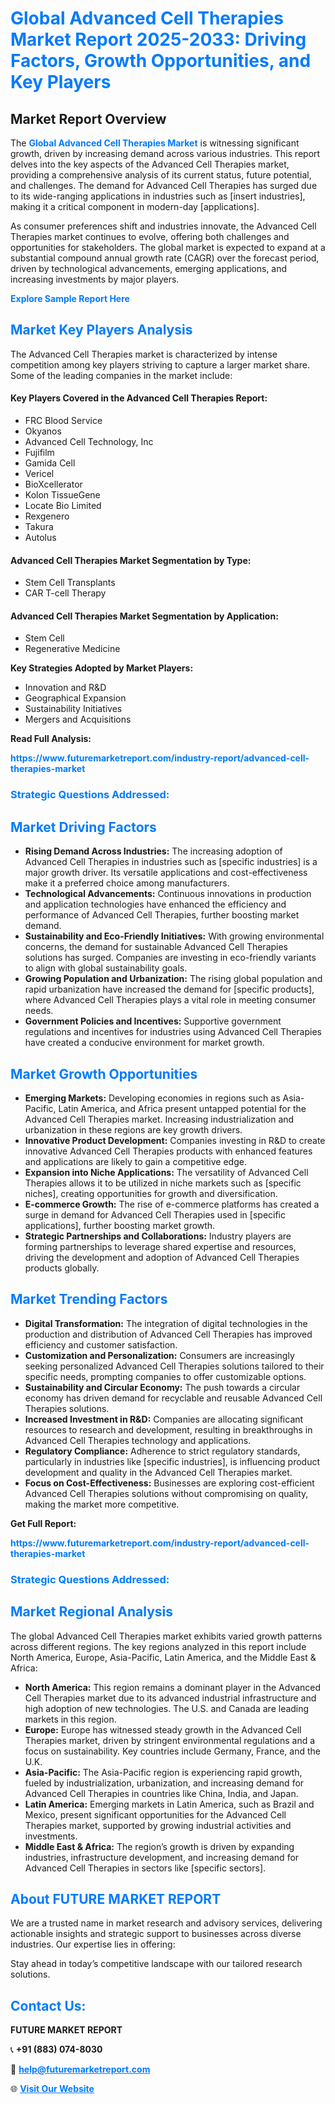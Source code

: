 <h1 style="color: #007BFF;">Global Advanced Cell Therapies Market Report 2025-2033: Driving Factors, Growth Opportunities, and Key Players</h1>

<section id="overview">
<h2>Market Report Overview</h2>
<p>The <a href="https://www.futuremarketreport.com/industry-report/advanced-cell-therapies-market" style="color: #007BFF; text-decoration: none;"><strong>Global Advanced Cell Therapies Market</strong></a> is witnessing significant growth, driven by increasing demand across various industries. This report delves into the key aspects of the Advanced Cell Therapies market, providing a comprehensive analysis of its current status, future potential, and challenges. The demand for Advanced Cell Therapies has surged due to its wide-ranging applications in industries such as [insert industries], making it a critical component in modern-day [applications].</p>
<p>As consumer preferences shift and industries innovate, the Advanced Cell Therapies market continues to evolve, offering both challenges and opportunities for stakeholders. The global market is expected to expand at a substantial compound annual growth rate (CAGR) over the forecast period, driven by technological advancements, emerging applications, and increasing investments by major players.</p>
</section>

<section id="overview">
<p><a href="https://www.futuremarketreport.com/request-sample/reportId=78368" style="color: #007BFF; text-decoration: none;"><strong>Explore Sample Report Here</strong></a></p>
</section>

<section id="key-players">
<h2 style="color: #007BFF;">Market Key Players Analysis</h2>
<p>The Advanced Cell Therapies market is characterized by intense competition among key players striving to capture a larger market share. Some of the leading companies in the market include:</p>
<h4>Key Players Covered in the Advanced Cell Therapies Report:</h4>
<ul><li>FRC Blood Service</li><li>Okyanos</li><li>Advanced Cell Technology, Inc</li><li>Fujifilm</li><li>Gamida Cell</li><li>Vericel</li><li>BioXcellerator</li><li>Kolon TissueGene</li><li>Locate Bio Limited</li><li>Rexgenero</li><li>Takura</li><li>Autolus</li></ul>
<h4>Advanced Cell Therapies Market Segmentation by Type:</h4>
<ul><li>Stem Cell Transplants</li><li>CAR T-cell Therapy</li></ul>

<h4>Advanced Cell Therapies Market Segmentation by Application:</h4>
<ul><li>Stem Cell</li><li>Regenerative Medicine</li></ul>
<p><strong>Key Strategies Adopted by Market Players:</strong></p>
<ul>
<li>Innovation and R&D</li>
<li>Geographical Expansion</li>
<li>Sustainability Initiatives</li>
<li>Mergers and Acquisitions</li>
</ul>
</section>

<section>
<p><strong>Read Full Analysis: </strong></p><a href="https://www.futuremarketreport.com/industry-report/advanced-cell-therapies-market" style="color: #007BFF; text-decoration: none;"><strong>https://www.futuremarketreport.com/industry-report/advanced-cell-therapies-market</strong></a>
<h3 style="color: #007BFF;">Strategic Questions Addressed:</h3>
</section>

<section id="driving-factors">
<h2 style="color: #007BFF;">Market Driving Factors</h2>
<ul>
<li><strong>Rising Demand Across Industries:</strong> The increasing adoption of Advanced Cell Therapies in industries such as [specific industries] is a major growth driver. Its versatile applications and cost-effectiveness make it a preferred choice among manufacturers.</li>
<li><strong>Technological Advancements:</strong> Continuous innovations in production and application technologies have enhanced the efficiency and performance of Advanced Cell Therapies, further boosting market demand.</li>
<li><strong>Sustainability and Eco-Friendly Initiatives:</strong> With growing environmental concerns, the demand for sustainable Advanced Cell Therapies solutions has surged. Companies are investing in eco-friendly variants to align with global sustainability goals.</li>
<li><strong>Growing Population and Urbanization:</strong> The rising global population and rapid urbanization have increased the demand for [specific products], where Advanced Cell Therapies plays a vital role in meeting consumer needs.</li>
<li><strong>Government Policies and Incentives:</strong> Supportive government regulations and incentives for industries using Advanced Cell Therapies have created a conducive environment for market growth.</li>
</ul>
</section>

<section id="growth-opportunities">
<h2 style="color: #007BFF;">Market Growth Opportunities</h2>
<ul>
<li><strong>Emerging Markets:</strong> Developing economies in regions such as Asia-Pacific, Latin America, and Africa present untapped potential for the Advanced Cell Therapies market. Increasing industrialization and urbanization in these regions are key growth drivers.</li>
<li><strong>Innovative Product Development:</strong> Companies investing in R&D to create innovative Advanced Cell Therapies products with enhanced features and applications are likely to gain a competitive edge.</li>
<li><strong>Expansion into Niche Applications:</strong> The versatility of Advanced Cell Therapies allows it to be utilized in niche markets such as [specific niches], creating opportunities for growth and diversification.</li>
<li><strong>E-commerce Growth:</strong> The rise of e-commerce platforms has created a surge in demand for Advanced Cell Therapies used in [specific applications], further boosting market growth.</li>
<li><strong>Strategic Partnerships and Collaborations:</strong> Industry players are forming partnerships to leverage shared expertise and resources, driving the development and adoption of Advanced Cell Therapies products globally.</li>
</ul>
</section>

<section id="trending-factors">
<h2 style="color: #007BFF;">Market Trending Factors</h2>
<ul>
<li><strong>Digital Transformation:</strong> The integration of digital technologies in the production and distribution of Advanced Cell Therapies has improved efficiency and customer satisfaction.</li>
<li><strong>Customization and Personalization:</strong> Consumers are increasingly seeking personalized Advanced Cell Therapies solutions tailored to their specific needs, prompting companies to offer customizable options.</li>
<li><strong>Sustainability and Circular Economy:</strong> The push towards a circular economy has driven demand for recyclable and reusable Advanced Cell Therapies solutions.</li>
<li><strong>Increased Investment in R&D:</strong> Companies are allocating significant resources to research and development, resulting in breakthroughs in Advanced Cell Therapies technology and applications.</li>
<li><strong>Regulatory Compliance:</strong> Adherence to strict regulatory standards, particularly in industries like [specific industries], is influencing product development and quality in the Advanced Cell Therapies market.</li>
<li><strong>Focus on Cost-Effectiveness:</strong> Businesses are exploring cost-efficient Advanced Cell Therapies solutions without compromising on quality, making the market more competitive.</li>
</ul>
</section>

<section>
<p><strong>Get Full Report: </strong></p><a href="https://www.futuremarketreport.com/industry-report/advanced-cell-therapies-market" style="color: #007BFF; text-decoration: none;"><strong>https://www.futuremarketreport.com/industry-report/advanced-cell-therapies-market</strong></a>
<h3 style="color: #007BFF;">Strategic Questions Addressed:</h3>
</section>


<section id="regional-analysis">
<h2 style="color: #007BFF;">Market Regional Analysis</h2>
<p>The global Advanced Cell Therapies market exhibits varied growth patterns across different regions. The key regions analyzed in this report include North America, Europe, Asia-Pacific, Latin America, and the Middle East & Africa:</p>
<ul>
<li><strong>North America:</strong> This region remains a dominant player in the Advanced Cell Therapies market due to its advanced industrial infrastructure and high adoption of new technologies. The U.S. and Canada are leading markets in this region.</li>
<li><strong>Europe:</strong> Europe has witnessed steady growth in the Advanced Cell Therapies market, driven by stringent environmental regulations and a focus on sustainability. Key countries include Germany, France, and the U.K.</li>
<li><strong>Asia-Pacific:</strong> The Asia-Pacific region is experiencing rapid growth, fueled by industrialization, urbanization, and increasing demand for Advanced Cell Therapies in countries like China, India, and Japan.</li>
<li><strong>Latin America:</strong> Emerging markets in Latin America, such as Brazil and Mexico, present significant opportunities for the Advanced Cell Therapies market, supported by growing industrial activities and investments.</li>
<li><strong>Middle East & Africa:</strong> The region’s growth is driven by expanding industries, infrastructure development, and increasing demand for Advanced Cell Therapies in sectors like [specific sectors].</li>
</ul>
</section>

<footer>
<h2 style="color: #007BFF;">About FUTURE MARKET REPORT</h2>
<p>We are a trusted name in market research and advisory services, delivering actionable insights and strategic support to businesses across diverse industries. Our expertise lies in offering:</p>

<p>Stay ahead in today’s competitive landscape with our tailored research solutions.</p>

<h2 style="color: #007BFF;">Contact Us:</h2>
<p><strong>FUTURE MARKET REPORT</strong></p>
<p>📞 <strong>+91 (883) 074-8030</strong></p>
<p>📧 <strong><a href="mailto:help@futuremarketreport.com" style="color: #007BFF;">help@futuremarketreport.com</a></strong></p>
<p>🌐 <strong><a href="https://www.futuremarketreport.com/" style="color: #007BFF;">Visit Our Website</a></strong></p>
</footer>